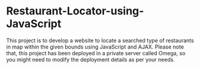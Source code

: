 # Restaurant-Locator-using-JavaScript
This project is to develop a website to locate a searched type of restaurants in map within the given bounds using JavaScript and AJAX. Please note that, this project has been deployed in a private server called Omega, so you might need to modify the deployment details as per your needs.
